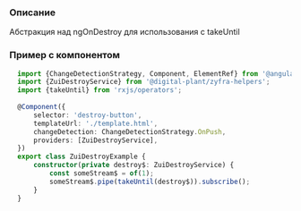### Описание
Абстракция над ngOnDestroy для использования с takeUntil

### Пример с компонентом
```typescript
  import {ChangeDetectionStrategy, Component, ElementRef} from '@angular/core';
  import {ZuiDestroyService} from '@digital-plant/zyfra-helpers';
  import {takeUntil} from 'rxjs/operators';
  
  @Component({
      selector: 'destroy-button',
      templateUrl: './template.html',
      changeDetection: ChangeDetectionStrategy.OnPush,
      providers: [ZuiDestroyService],
  })
  export class ZuiDestroyExample {
      constructor(private destroy$: ZuiDestroyService) {
          const someStream$ = of(1);
          someStream$.pipe(takeUntil(destroy$)).subscribe();
      }
  }
```
